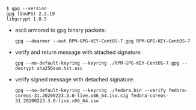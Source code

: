 ```
$ gpg --version
gpg (GnuPG) 2.2.19
libgcrypt 1.8.5
```

- ascii armored to gpg binary packets:

      gpg --dearmor --out RPM-GPG-KEY-CentOS-7.gpg RPM-GPG-KEY-CentOS-7

- verify and return message with attached signature:

      gpg --no-default-keyring --keyring ./RPM-GPG-KEY-CentOS-7.gpg --decrypt sha256sum.txt.asc

- verify signed message with detached signature:

      gpg --no-default-keyring --keyring ./fedora.bin --verify fedora-coreos-31.20200223.3.0-live.x86_64.iso.sig fedora-coreos-31.20200223.3.0-live.x86_64.iso
